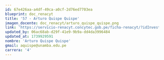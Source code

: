 ```yaml
---
id: 67e426aa-a4df-49ca-a0cf-2d76ed7703ea
blueprint: doc_renacyt
title: '57 - Arturo Quispe Quispe'
imagen_docente: doc_renacyt/arturo_quispe_quispe.png
link: 'https://servicio-renacyt.concytec.gob.pe/ficha-renacyt/?idInvestigador=432'
updated_by: 06ac68ab-d29f-41e9-9b9a-dd4da3996484
updated_at: 1739929591
nombre: 'Arturo Quispe Quispe'
gmail: aquispe@unamba.edu.pe
carrera: '4'
---
```

